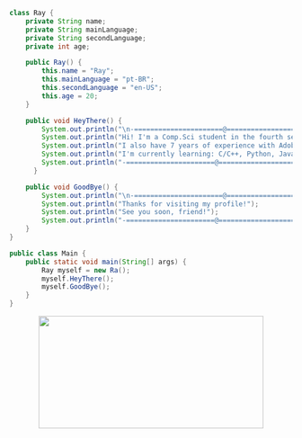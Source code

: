```java
class Ray {
    private String name;
    private String mainLanguage;
    private String secondLanguage;
    private int age;

    public Ray() {
        this.name = "Ray";
        this.mainLanguage = "pt-BR";
        this.secondLanguage = "en-US";
        this.age = 20;
    }

    public void HeyThere() {
        System.out.println("\n-======================@==========================-");
        System.out.println("Hi! I'm a Comp.Sci student in the fourth semester at UFES.");
        System.out.println("I also have 7 years of experience with Adobe Photoshop.");
        System.out.println("I'm currently learning: C/C++, Python, Java, Swift.");
        System.out.println("-======================@==========================-\n");
      }

    public void GoodBye() {
        System.out.println("\n-======================@==========================-");
        System.out.println("Thanks for visiting my profile!");
        System.out.println("See you soon, friend!");
        System.out.println("-======================@==========================-\n");
    }
}

public class Main {
    public static void main(String[] args) {
        Ray myself = new Ra();
        myself.HeyThere();
        myself.GoodBye();
    }
}

```
<p align="center">
  <!-- <img width="600" height="200" src="https://github-readme-stats.vercel.app/api?username=raonytog&show_icons=true&theme=github_dark"> -->
  <img width="400" height="200" src="https://github-readme-stats.vercel.app/api/top-langs/?username=raonytog&size_weight=0.0005&count_weight=0.3&layout=compact&theme=github_dark">
</p>


<div id="header" align="center">
  <img src="https://komarev.com/ghpvc/?username=raonytog&style=for-the-badge&color=blue" alt=""/>
</div>




